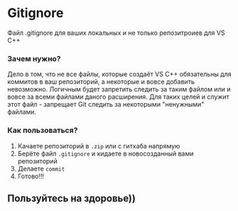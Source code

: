 # Gitignore
 Файл .gitignore для ваших локальных и не только репозитроиев для VS C++

### Зачем нужно?

Дело в том, что не все файлы, которые создаёт VS C++ обязательны для коммитов в ваш репозиторий, а некоторые и вовсе добавить невозможно. Логичным будет запретить следить за таким файлом или и вовсе за всеми файлами даного расширения. Для таких целей и служит этот файл - запрещает Git следить за некоторыми "ненужными" файлами.

### Как пользоваться?
 1) Качаете репозиторий в `.zip` или с гитхаба напрямую
 2) Берёте файл ``.gitignore`` и кидаете в новосозданный вами репозиторий
 3) Делаете ``commit``
 4) Готово!!!
 
## Пользуйтесь на здоровье)) 
